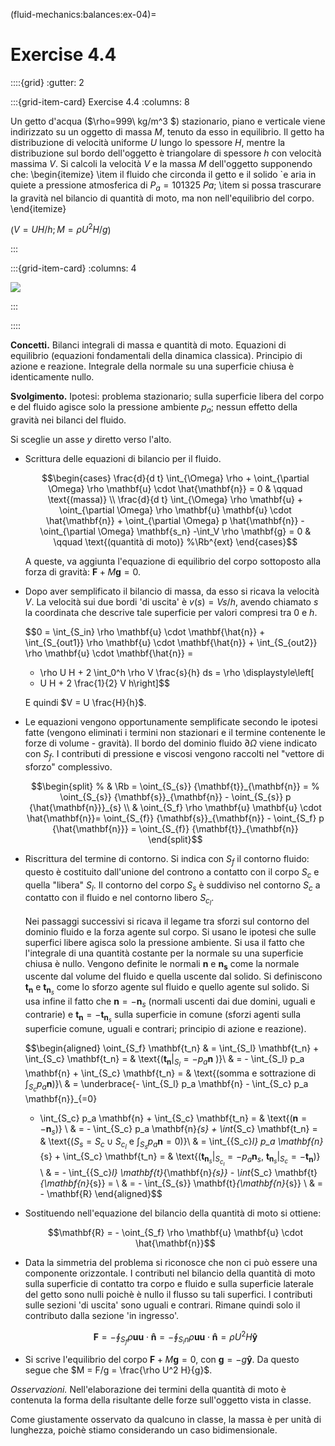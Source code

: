 (fluid-mechanics:balances:ex-04)=
# Exercise 4.4

::::{grid}
:gutter: 2

:::{grid-item-card} Exercise 4.4
:columns: 8

Un getto d'acqua ($\rho=999\ kg/m^3 $) stazionario, piano e verticale 
viene indirizzato su un oggetto di massa $M$, tenuto da esso in equilibrio.
 Il getto ha distribuzione di velocità uniforme $U$ lungo lo spessore $H$, 
 mentre la distribuzione sul bordo dell'oggetto è 
triangolare di spessore $h$ con velocità massima $V$. Si calcoli la velocità $V$
e la massa $M$ dell'oggetto supponendo che:
\begin{itemize}
  \item il fluido che circonda il getto e il solido \`e aria in quiete a
  pressione atmosferica di $P_a = 101325\  Pa$;
  \item si possa trascurare la gravità nel bilancio di quantità di moto, ma non
nell'equilibrio del corpo.
\end{itemize} 


($V = U H / h ; M = \rho U^2 H / g$)

:::

:::{grid-item-card}
:columns: 4

![](../../fig/gettoPiattello.png)

:::

::::

**Concetti.** Bilanci integrali di massa e quantità di moto. Equazioni di equilibrio
(equazioni fondamentali della dinamica classica). Principio di azione e
reazione. Integrale della normale su una superficie chiusa è
identicamente nullo.

**Svolgimento.** Ipotesi: problema stazionario; sulla superficie libera del corpo e del
fluido agisce solo la pressione ambiente $p_a$; nessun effetto della
gravità nei bilanci del fluido.

Si sceglie un asse $y$ diretto verso l'alto.

-   Scrittura delle equazioni di bilancio per il fluido.

    $$\begin{cases}
           \frac{d}{d t} \int_{\Omega} \rho + \oint_{\partial \Omega} \rho \mathbf{u} \cdot \hat{\mathbf{n}} = 0 & \qquad \text{(massa)} \\
           \frac{d}{d t} \int_{\Omega} \rho \mathbf{u} + \oint_{\partial \Omega} \rho \mathbf{u} \mathbf{u} \cdot \hat{\mathbf{n}} +
            \oint_{\partial \Omega} p \hat{\mathbf{n}} - \oint_{\partial \Omega} \mathbf{s_n} 
            -\int_V \rho \mathbf{g} = 0  
            & \qquad \text{(quantità di moto)}  %\Rb^{ext}
          \end{cases}$$

    A queste, va aggiunta l'equazione di equilibrio del corpo sottoposto
    alla forza di gravità: $\mathbf{F} + M \mathbf {g} = 0$.

-   Dopo aver semplificato il bilancio di massa, da esso si ricava la
    velocità $V$. La velocità sui due bordi 'di uscita' è
    $v(s) = V s/h$, avendo chiamato $s$ la coordinata che descrive tale
    superficie per valori compresi tra $0$ e $h$.

    $$0 = \int_{S_in} \rho \mathbf{u} \cdot \mathbf{\hat{n}} +   \int_{S_{out1}} \rho \mathbf{u} \cdot \mathbf{\hat{n}} +
      \int_{S_{out2}} \rho \mathbf{u} \cdot \mathbf{\hat{n}} = 
      - \rho U H + 2 \int_0^h \rho V \frac{s}{h} ds = \rho \displaystyle\left[
    - U H + 2 \frac{1}{2} V h\right]$$

    E quindi $V = U \frac{H}{h}$.

-   Le equazioni vengono opportunamente semplificate secondo le ipotesi
    fatte (vengono eliminati i termini non stazionari e il termine
    contenente le forze di volume - gravità). Il bordo del dominio
    fluido $\partial \Omega$ viene indicato con $S_f$. I contributi di
    pressione e viscosi vengono raccolti nel \"vettore di sforzo\"
    complessivo.

    $$\begin{split}
    % & \Rb = \oint_{S_{s}}  {\mathbf{t}}_{\mathbf{n}} = 
    % \oint_{S_{s}}  {\mathbf{s}}_{\mathbf{n}} - \oint_{S_{s}} p {\hat{\mathbf{n}}}_{s} \\
     & \oint_{S_f} \rho \mathbf{u} \mathbf{u} \cdot \hat{\mathbf{n}}= 
     \oint_{S_{f}}  {\mathbf{s}}_{\mathbf{n}} - \oint_{S_f} p {\hat{\mathbf{n}}}
      = \oint_{S_{f}}  {\mathbf{t}}_{\mathbf{n}} 
    \end{split}$$

-   Riscrittura del termine di contorno. Si indica con $S_f$ il contorno
    fluido: questo è costituito dall'unione del controno a contatto con
    il corpo $S_c$ e quella \"libera\" $S_l$. Il contorno del corpo
    $S_{s}$ è suddiviso nel contorno $S_c$ a contatto con il fluido e
    nel contorno libero $S_{c_l}$.

    Nei passaggi successivi si ricava il legame tra sforzi sul contorno
    del dominio fluido e la forza agente sul corpo. Si usano le ipotesi
    che sulle superfici libere agisca solo la pressione ambiente. Si usa
    il fatto che l'integrale di una quantità costante per la normale su
    una superficie chiusa è nullo. Vengono definite le normali $\mathbf{n}$
    e $\mathbf{n_s}$ come la normale uscente dal volume del fluido e quella
    uscente dal solido. Si definiscono $\mathbf{t}_{\mathbf{n}}$ e
    $\mathbf{t}_{\mathbf{n}_{s}}$ come lo sforzo agente sul fluido e quello
    agente sul solido. Si usa infine il fatto che $\mathbf{n}=-\mathbf{n}_{s}$
    (normali uscenti dai due domini, uguali e contrarie) e
    $\mathbf{t_n}=-\mathbf{t}_{\mathbf{n}_s}$ sulla superficie in comune (sforzi
    agenti sulla superficie comune, uguali e contrari; principio di
    azione e reazione).

    $$\begin{aligned}
      \oint_{S_f} \mathbf{t_n} & = 
      \int_{S_l} \mathbf{t_n} + \int_{S_c} \mathbf{t_n} = & \text{($\mathbf{t_n} |_{S_l} = -p_a \mathbf{n}$ )}\\
      & = - \int_{S_l} p_a \mathbf{n} + \int_{S_c} \mathbf{t_n} = & \text{(somma e sottrazione di $\int_{S_c} p_a \mathbf{n}$)}\\
      & = \underbrace{- \int_{S_l} p_a \mathbf{n} - \int_{S_c} p_a \mathbf{n}}_{=0}
      + \int_{S_c} p_a \mathbf{n} + \int_{S_c} \mathbf{t_n} = & \text{($\mathbf{n} = -\mathbf{n}_{s}$)} \\
      & = - \int_{S_c} p_a \mathbf{n}_{s} + \int_{S_c} \mathbf{t_n} = &
      \text{($S_{s} = S_c \cup S_{c_l}$ e $\int_{S_{s}} p_a \mathbf{n} = 0$)}\\
      & = \int_{{S_c}_l} p_a \mathbf{n}_{s} + \int_{S_c} \mathbf{t_n} = &
      \text{($\mathbf{t}_{\mathbf{n}_{s}}|_{S_{c_l}} = -p_a \mathbf{n}_{s}$, $\mathbf{t}_{\mathbf{n}_{s}}|_{S_c} = - \mathbf{t_n}$)} \\
      & = - \int_{{S_c}_l} \mathbf{t}_{\mathbf{n}_{s}} - \int_{S_c} \mathbf{t}_{\mathbf{n}_{s}} = \\
      & = - \int_{S_{s}} \mathbf{t}_{\mathbf{n}_{s}} \\
      & = - \mathbf{R}
    \end{aligned}$$

-   Sostituendo nell'equazione del bilancio della quantità di moto si
    ottiene:

    $$\mathbf{R} = - \oint_{S_f} \rho \mathbf{u} \mathbf{u} \cdot \hat{\mathbf{n}}$$

-   Data la simmetria del problema si riconosce che non ci può essere
    una componente orizzontale. I contributi nel bilancio della quantità
    di moto sulla superficie di contatto tra corpo e fluido e sulla
    superficie laterale del getto sono nulli poichè è nullo il flusso su
    tali superfici. I contributi sulle sezioni 'di uscita' sono uguali e
    contrari. Rimane quindi solo il contributo dalla sezione 'in
    ingresso'.

    $$\mathbf{F} = - \oint_{S_f} \rho \mathbf{u} \mathbf{u} \cdot \mathbf{\hat{n}} = 
               - \oint_{S_in} \rho \mathbf{u} \mathbf{u} \cdot \mathbf{\hat{n}} = 
               \rho U^2 H \mathbf{\hat{y}}$$

-   Si scrive l'equilibrio del corpo $\mathbf{F} + M \mathbf{g} = 0$, con
    $\mathbf{g} = - g \mathbf{\hat{y}}$. Da questo segue che
    $M = F/g = \frac{\rho U^2 H}{g}$.

*Osservazioni.* Nell'elaborazione dei termini della quantità di moto è
contenuta la forma della risultante delle forze sull'oggetto vista in
classe.

Come giustamente osservato da qualcuno in classe, la massa è per unità
di lunghezza, poichè stiamo considerando un caso bidimensionale.
